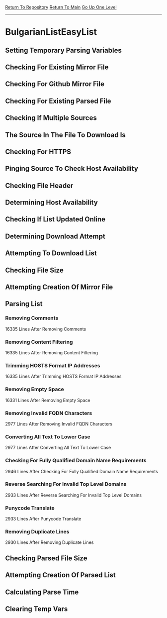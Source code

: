 [Return To Repository](https://github.com/bast69/piholeparser/)
[Return To Main](https://github.com/bast69/piholeparser/blob/master/RecentRunLogs/Mainlog.md)
[Go Up One Level](https://github.com/bast69/piholeparser/blob/master/RecentRunLogs/TopLevelScripts/30-Processing-External-Blacklists.md)
____________________________________
# BulgarianListEasyList
## Setting Temporary Parsing Variables
## Checking For Existing Mirror File
## Checking For Github Mirror File
## Checking For Existing Parsed File
## Checking If Multiple Sources
## The Source In The File To Download Is
## Checking For HTTPS
## Pinging Source To Check Host Availability
## Checking File Header
## Determining Host Availability
## Checking If List Updated Online
## Determining Download Attempt
## Attempting To Download List
## Checking File Size
## Attempting Creation Of Mirror File
## Parsing List
### Removing Comments
16335 Lines After Removing Comments
### Removing Content Filtering
16335 Lines After Removing Content Filtering
### Trimming HOSTS Format IP Addresses
16335 Lines After Trimming HOSTS Format IP Addresses
### Removing Empty Space
16331 Lines After Removing Empty Space
### Removing Invalid FQDN Characters
2977 Lines After Removing Invalid FQDN Characters
### Converting All Text To Lower Case
2977 Lines After Converting All Text To Lower Case
### Checking For Fully Qualified Domain Name Requirements
2946 Lines After Checking For Fully Qualified Domain Name Requirements
### Reverse Searching For Invalid Top Level Domains
2933 Lines After Reverse Searching For Invalid Top Level Domains
### Punycode Translate
2933 Lines After Punycode Translate
### Removing Duplicate Lines
2930 Lines After Removing Duplicate Lines
## Checking Parsed File Size
## Attempting Creation Of Parsed List
## Calculating Parse Time
## Clearing Temp Vars
